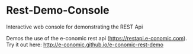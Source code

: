 # Rest-Demo-Console
Interactive web console for demonstrating the REST Api

Demos the use of the e-conomic rest api (https://restapi.e-conomic.com).
Try it out here: http://e-conomic.github.io/e-conomic-rest-demo
